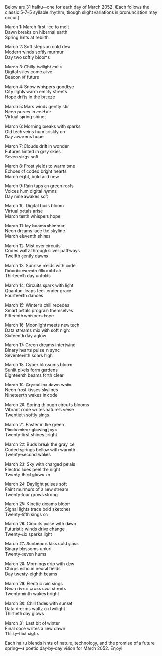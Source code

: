 Below are 31 haiku—one for each day of March 2052. (Each follows the classic 5–7–5 syllable rhythm, though slight variations in pronunciation may occur.)

March 1:
March first, ice to melt  
Dawn breaks on hibernal earth  
Spring hints at rebirth

March 2:
Soft steps on cold dew  
Modern winds softly murmur  
Day two softly blooms

March 3:
Chilly twilight calls  
Digital skies come alive  
Beacon of future

March 4:
Snow whispers goodbye  
City lights warm empty streets  
Hope drifts in the breeze

March 5:
Mars winds gently stir  
Neon pulses in cold air  
Virtual spring shines

March 6:
Morning breaks with sparks  
Old tech veins hum briskly on  
Day awakens hope

March 7:
Clouds drift in wonder  
Futures hinted in grey skies  
Seven sings soft

March 8:
Frost yields to warm tone  
Echoes of coded bright hearts  
March eight, bold and new

March 9:
Rain taps on green roofs  
Voices hum digital hymns  
Day nine awakes soft

March 10:
Digital buds bloom  
Virtual petals arise  
March tenth whispers hope

March 11:
Icy beams shimmer  
Neon dreams lace the skyline  
March eleventh shines

March 12:
Mist over circuits  
Codes waltz through silver pathways  
Twelfth gently dawns

March 13:
Sunrise melds with code  
Robotic warmth fills cold air  
Thirteenth day unfolds

March 14:
Circuits spark with light  
Quantum leaps feel tender grace  
Fourteenth dances

March 15:
Winter’s chill recedes  
Smart petals program themselves  
Fifteenth whispers hope

March 16:
Moonlight meets new tech  
Data streams mix with soft night  
Sixteenth day aglow

March 17:
Green dreams intertwine  
Binary hearts pulse in sync  
Seventeenth soars high

March 18:
Cyber blossoms bloom  
Sunlit pixels form gardens  
Eighteenth beams forth clear

March 19:
Crystalline dawn waits  
Neon frost kisses skylines  
Nineteenth wakes in code

March 20:
Spring through circuits blooms  
Vibrant code writes nature’s verse  
Twentieth softly sings

March 21:
Easter in the green  
Pixels mirror glowing joys  
Twenty-first shines bright

March 22:
Buds break the gray ice  
Coded springs bellow with warmth  
Twenty-second wakes

March 23:
Sky with charged petals  
Electric hues peel the night  
Twenty-third glows on

March 24:
Daylight pulses soft  
Faint murmurs of a new stream  
Twenty-four grows strong

March 25:
Kinetic dreams bloom  
Signal lights trace bold sketches  
Twenty-fifth sings on

March 26:
Circuits pulse with dawn  
Futuristic winds drive change  
Twenty-six sparks light

March 27:
Sunbeams kiss cold glass  
Binary blossoms unfurl  
Twenty-seven hums

March 28:
Mornings drip with dew  
Chirps echo in neural fields  
Day twenty-eighth beams

March 29:
Electric rain sings  
Neon rivers cross cool streets  
Twenty-ninth wakes bright

March 30:
Chill fades with sunset  
Data dreams waltz on twilight  
Thirtieth day glows

March 31:
Last bit of winter  
Final code writes a new dawn  
Thirty-first sighs

Each haiku blends hints of nature, technology, and the promise of a future spring—a poetic day‐by‐day vision for March 2052. Enjoy!
